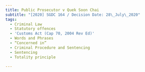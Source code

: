 ```yaml
---
title: Public Prosecutor v Quek Soon Chai
subtitle: "[2020] SGDC 164 / Decision Date: 28\_July\_2020"
tags:
  - Criminal Law
  - Statutory offences
  - 'Customs Act (Cap 70, 2004 Rev Ed)'
  - Words and Phrases
  - “Concerned in”
  - Criminal Procedure and Sentencing
  - Sentencing
  - Totality principle

---
```

